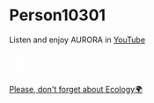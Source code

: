 <html lang="ru">
<head>
  <meta charset="UTF-8">
  <title>Мой сайт</title>
  <link rel="stylesheet" href="css/style.css">
  <link rel="stylesheet" href="https://cdnjs.cloudflare.com/ajax/libs/font-awesome/6.4.2/css/all.min.css">
</head>
<body>
  <div class="content">
    <h1>Person10301</h1>
    <p>Listen and enjoy AURORA in <a href="https://youtube.com/@auroramusic" class="link">YouTube</a></p>
  </div>
  <div class="button-container">
    <a href="https://t.me/person10301" class="button"><i class="fab fa-telegram-plane"></i></a>
    <a href="https://vk.com/person10301" class="button"><i class="fab fa-vk"></i></a>
    <a href="https://4pda.to/forum/index.php?showuser=9050872" class="button">
      <svg class="custom-icon" width="44" height="44" viewBox="0 0 108 108" xmlns="http://www.w3.org/2000/svg">
        <path fill="#FFFFFF" d="m54 25a29 29 0 1 0 29 29 29 29 0 0 0-29-29zm13.69 45.92h-11.69l-.08-6.4h-20.45v-10l15.33-17.44h16.89z"/>
        <path fill="#FFFFFF" d="m47.16 56.6 8.59.01v-9.56z"/>
      </svg>
    </a>
    <a href="https://github.com/person10301" class="button"><i class="fab fa-github"></i></a>
  </div>
  <div class="ecology-message">
    <p><a href="https://news.mongabay.com/" class="link">Please, don't forget about Ecology🌍</a></p>
  </div>
  <script>
    function triggerGlitch() {
      const content = document.querySelector('.content');
      const buttons = document.querySelectorAll('.button');
      const message = document.querySelector('.ecology-message');
      content.style.animation = 'none';
      buttons.forEach(btn => btn.style.animation = 'none');
      message.style.animation = 'none';
      content.offsetHeight; // Перезапуск анимации
      content.style.animation = 'glitch-background 2s linear infinite';
      buttons.forEach(btn => btn.style.animation = 'button-glitch 2s linear infinite');
      message.style.animation = 'message-glitch 2s linear infinite';
      // Случайные цвета
      const randomHue = Math.random() * 360;
      content.style.color = `hsl(${randomHue}, 70%, 90%)`;
      buttons.forEach(btn => btn.style.color = `hsl(${randomHue + 30}, 70%, 90%)`);
      message.style.color = `hsl(${randomHue + 60}, 70%, 90%)`;
    }

    setInterval(() => {
      if (Math.random() > 0.1) { // 90% шанс запуска
        triggerGlitch();
      }
    }, Math.random() * 2000 + 2000); // 2-4 секунды
  </script>
</body>
</html>
